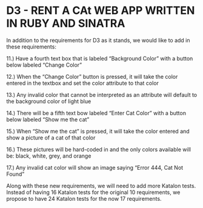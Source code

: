 # D3 - RENT A CAt WEB APP WRITTEN IN RUBY AND SINATRA

In addition to the requirements for D3 as it stands, we would like to add in these requirements:

11.) Have a fourth text box that is labeled “Background Color” with a button below labeled “Change Color”

12.) When the “Change Color” button is pressed, it will take the color entered in the textbox and set the <body> color attribute to             that color

13.)  Any invalid color that cannot be interpreted as an attribute will default to the background color of light blue

14.) There will be a fifth text bow labeled “Enter Cat Color” with a button below labeled “Show me the cat”

15.) When “Show me the cat” is pressed, it will take the color entered and show a picture of a cat of that color

16.) These pictures will be hard-coded in and the only colors available will be: black, white, grey, and orange

17.) Any invalid cat color will show an image saying “Error 444, Cat Not Found”

Along with these new requirements, we will need to add more Katalon tests. Instead of having 16 Katalon tests for the original 10 requirements, we propose to have 24 Katalon tests for the now 17 requirements.

